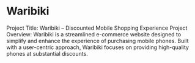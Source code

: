# Waribiki
Project Title: Waribiki – Discounted Mobile Shopping Experience Project Overview: Waribiki is a streamlined e-commerce website designed to simplify and enhance the experience of purchasing mobile phones. Built with a user-centric approach, Waribiki focuses on providing high-quality phones at substantial discounts.
